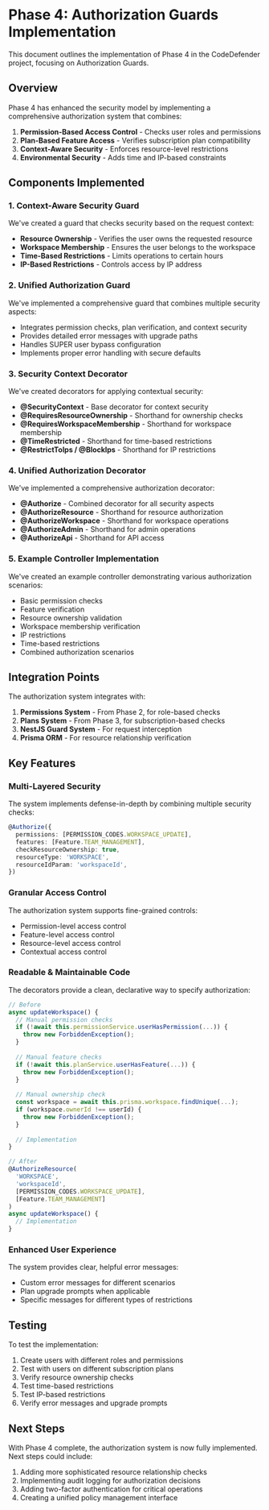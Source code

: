 # Phase 4: Authorization Guards Implementation

This document outlines the implementation of Phase 4 in the CodeDefender project, focusing on Authorization Guards.

## Overview

Phase 4 has enhanced the security model by implementing a comprehensive authorization system that combines:

1. **Permission-Based Access Control** - Checks user roles and permissions
2. **Plan-Based Feature Access** - Verifies subscription plan compatibility 
3. **Context-Aware Security** - Enforces resource-level restrictions
4. **Environmental Security** - Adds time and IP-based constraints

## Components Implemented

### 1. Context-Aware Security Guard

We've created a guard that checks security based on the request context:

- **Resource Ownership** - Verifies the user owns the requested resource
- **Workspace Membership** - Ensures the user belongs to the workspace
- **Time-Based Restrictions** - Limits operations to certain hours
- **IP-Based Restrictions** - Controls access by IP address

### 2. Unified Authorization Guard

We've implemented a comprehensive guard that combines multiple security aspects:

- Integrates permission checks, plan verification, and context security
- Provides detailed error messages with upgrade paths
- Handles SUPER user bypass configuration
- Implements proper error handling with secure defaults

### 3. Security Context Decorator

We've created decorators for applying contextual security:

- **@SecurityContext** - Base decorator for context security
- **@RequiresResourceOwnership** - Shorthand for ownership checks
- **@RequiresWorkspaceMembership** - Shorthand for workspace membership
- **@TimeRestricted** - Shorthand for time-based restrictions
- **@RestrictToIps / @BlockIps** - Shorthand for IP restrictions

### 4. Unified Authorization Decorator

We've implemented a comprehensive authorization decorator:

- **@Authorize** - Combined decorator for all security aspects
- **@AuthorizeResource** - Shorthand for resource authorization
- **@AuthorizeWorkspace** - Shorthand for workspace operations
- **@AuthorizeAdmin** - Shorthand for admin operations
- **@AuthorizeApi** - Shorthand for API access

### 5. Example Controller Implementation

We've created an example controller demonstrating various authorization scenarios:

- Basic permission checks
- Feature verification
- Resource ownership validation
- Workspace membership verification
- IP restrictions
- Time-based restrictions
- Combined authorization scenarios

## Integration Points

The authorization system integrates with:

1. **Permissions System** - From Phase 2, for role-based checks
2. **Plans System** - From Phase 3, for subscription-based checks
3. **NestJS Guard System** - For request interception
4. **Prisma ORM** - For resource relationship verification

## Key Features

### Multi-Layered Security

The system implements defense-in-depth by combining multiple security checks:

```typescript
@Authorize({
  permissions: [PERMISSION_CODES.WORKSPACE_UPDATE],
  features: [Feature.TEAM_MANAGEMENT],
  checkResourceOwnership: true,
  resourceType: 'WORKSPACE',
  resourceIdParam: 'workspaceId',
})
```

### Granular Access Control

The authorization system supports fine-grained controls:

- Permission-level access control
- Feature-level access control
- Resource-level access control
- Contextual access control

### Readable & Maintainable Code

The decorators provide a clean, declarative way to specify authorization:

```typescript
// Before
async updateWorkspace() {
  // Manual permission checks
  if (!await this.permissionService.userHasPermission(...)) {
    throw new ForbiddenException();
  }
  
  // Manual feature checks
  if (!await this.planService.userHasFeature(...)) {
    throw new ForbiddenException();
  }
  
  // Manual ownership check
  const workspace = await this.prisma.workspace.findUnique(...);
  if (workspace.ownerId !== userId) {
    throw new ForbiddenException();
  }
  
  // Implementation
}

// After
@AuthorizeResource(
  'WORKSPACE',
  'workspaceId',
  [PERMISSION_CODES.WORKSPACE_UPDATE],
  [Feature.TEAM_MANAGEMENT]
)
async updateWorkspace() {
  // Implementation
}
```

### Enhanced User Experience

The system provides clear, helpful error messages:

- Custom error messages for different scenarios
- Plan upgrade prompts when applicable
- Specific messages for different types of restrictions

## Testing

To test the implementation:

1. Create users with different roles and permissions
2. Test with users on different subscription plans
3. Verify resource ownership checks
4. Test time-based restrictions
5. Test IP-based restrictions
6. Verify error messages and upgrade prompts

## Next Steps

With Phase 4 complete, the authorization system is now fully implemented. Next steps could include:

1. Adding more sophisticated resource relationship checks
2. Implementing audit logging for authorization decisions
3. Adding two-factor authentication for critical operations
4. Creating a unified policy management interface
